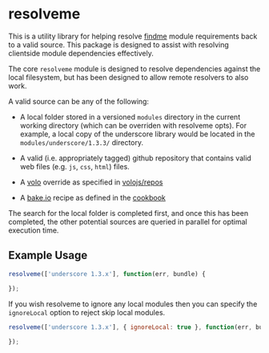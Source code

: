 # resolveme

This is a utility library for helping resolve [findme](https://github.com/DamonOehlman/findme) module requirements back to a valid source.  This package is designed to assist with resolving clientside module dependencies effectively.

The core `resolveme` module is designed to resolve dependencies against the local filesystem, but has been designed to allow remote resolvers to also work.

A valid source can be any of the following:

- A local folder stored in a versioned `modules` directory in the current working directory (which can be overriden with resolveme opts).  For example, a local copy of the underscore library would be located in the `modules/underscore/1.3.3/` directory.

- A valid (i.e. appropriately tagged) github repository that contains valid web files (e.g. `js`, `css`, `html`) files.

- A [volo](https://github.com/volojs/volo) override as specified in [volojs/repos](https://github.com/volojs/repos)

- A [bake.io](http://github.com/bake-io) recipe as defined in the [cookbook](https://github.com/bake-io/cookbook)

The search for the local folder is completed first, and once this has been completed, the other potential sources are queried in parallel for optimal execution time.

## Example Usage

```js
resolveme(['underscore 1.3.x'], function(err, bundle) {

});
```

If you wish resolveme to ignore any local modules then you can specify the `ignoreLocal` option to reject skip local modules.

```js
resolveme(['underscore 1.3.x'], { ignoreLocal: true }, function(err, bundle) {
	
});
```